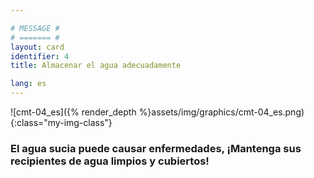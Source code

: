 ```yaml
---

# MESSAGE #
# ======= #
layout: card
identifier: 4
title: Almacenar el agua adecuadamente

lang: es
---
```


![cmt-04_es]({% render_depth %}assets/img/graphics/cmt-04_es.png){:class="my-img-class"}

### El agua sucia puede causar enfermedades, ¡Mantenga sus recipientes de agua limpios y cubiertos!
